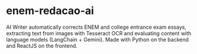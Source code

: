 # enem-redacao-ai
AI Writer automatically corrects ENEM and college entrance exam essays, extracting text from images with Tesseract OCR and evaluating content with language models (LangChain + Gemini). Made with Python on the backend and ReactJS on the frontend.
